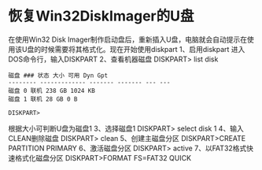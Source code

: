 # 恢复Win32DiskImager的U盘
在使用Win32 Disk Imager制作启动盘后，重新插入U盘，电脑就会自动提示在使用该U盘的时候需要将其格式化。现在开始使用diskpart 
1、启用diskpart 
进入DOS命令行，输入DISKPART 
2、查看机器磁盘 
DISKPART> list disk

```
磁盘 ### 状态 大小 可用 Dyn Gpt 
-------- ------------- ------- ------- --- --- 
磁盘 0 联机 238 GB 1024 KB 
磁盘 1 联机 28 GB 0 B

DISKPART> 
```
根据大小可判断U盘为磁盘1 
3、选择磁盘1 
DISKPART> select disk 1 
4、输入CLEAN删除磁盘 
DISKPART> clean 
5、创建主磁盘分区 
DISKPART>CREATE PARTITION PRIMARY 
6、激活磁盘分区 
DISKPART> active 
7、以FAT32格式快速格式化磁盘分区 
DISKPART>FORMAT FS=FAT32 QUICK